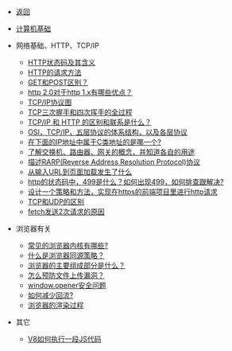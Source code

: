 * [返回](welcome.md)
* [计算机基础](basic-computer/index.md)

* 网络基础、HTTP、TCP/IP
  * [HTTP状态码及其含义](basic-computer/basic.md)
  * [HTTP的请求方法](basic-computer/http/http-request.md)
  * [<span></span>GET和POST区别？](basic-computer/http/http-get-post.md)
  * [http 2.0对于http 1.x有哪些优点？](basic-computer/http/http-1.md)
  * [TCP/IP协议图](basic-computer/http/tcp-ip-1.md)
  * [TCP三次握手和四次挥手的全过程](basic-computer/http/http-3.md)
  * [TCP/IP 和 HTTP 的区别和联系是什么？](basic-computer/http/http-2.md)
  * [OSI，TCP/IP，五层协议的体系结构，以及各层协议](basic-computer/http/http-bas.md)
  * [在下面的IP地址中属于C类地址的是哪一个?](basic-computer/http/http-4.md)
  * [了解交换机、路由器、网关的概念，并知道各自的用途](basic-computer/http/http-5.md)
  * [描述RARP(Reverse Address Resolution Protocol)协议](basic-computer/http/http-6.md)
  * [从输入URL到页面加载发生了什么](basic-computer/http/http-7.md)
  * [http的状态码中，499是什么？如何出现499，如何排查跟解决?](basic-computer/http/http-8.md)
  * [设计一个策略和方法，实现在https的前端项目里进行http请求](basic-computer/http/http-9.md)
  * [TCP和UDP的区别](basic-computer/http/http-10.md)
  * [fetch发送2次请求的原因](basic-computer/http/http-11.md)

* 浏览器有关
  * [常见的浏览器内核有哪些?](basic-computer/browser/001.md)
  * [什么是浏览器同源策略？](basic-computer/browser/002.md)
  * [浏览器的主要组成部分是什么？](basic-computer/browser/003.md)
  * [怎么预防文件上传漏洞？](basic-computer/browser/004.md)
  * [window.opener安全问题](basic-computer/browser/005.md)
  * [如何减少回流?](basic-computer/browser/006.md)
  * [浏览器的渲染过程](basic-computer/browser/007.md)

* 其它
  * [V8如何执行一段JS代码](basic-computer/other/1.md)
